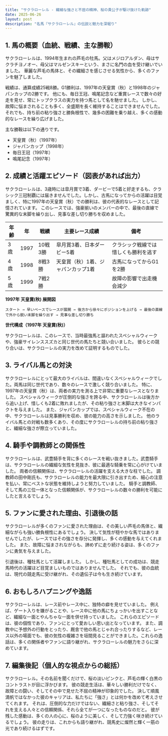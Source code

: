 ```yaml
---
title: "サクラローレル - 繊細な強さと不屈の精神、桜の貴公子が駆け抜けた軌跡"
date: 2025-06-26
layout: post
description: "名馬『サクラローレル』の伝説と魅力を深堀り"
---
```


## 1. 馬の概要（血統、戦績、主な勝鞍）

サクラローレルは、1994年生まれの芦毛の牡馬。父はメジロアルダン、母はサクラチヨノオー、母父はマルゼンスキーという、まさに名門の血を受け継いでいました。  華麗な芦毛の馬体と、その繊細さを感じさせる気性から、多くのファンを魅了しました。

戦績は、通算成績25戦8勝。G1勝利は、1997年の天皇賞（秋）と1998年のジャパンカップの2勝です。  他にも、毎日王冠、鳴尾記念など重賞レースで数々の好走を見せ、常にトップクラスの実力を持つ馬として名を馳せました。  しかし、故障に悩まされることも多く、全盛期を長く維持することはできませんでした。それでも、持ち前の粘り強さと勝負根性で、幾多の困難を乗り越え、多くの感動的なレースを繰り広げました。

主な勝鞍は以下の通りです。

* 天皇賞（秋）（1997年）
* ジャパンカップ（1998年）
* 毎日王冠（1997年）
* 鳴尾記念（1997年）


## 2. 成績と活躍エピソード（図表があれば出力）

サクラローレルは、3歳時には皐月賞で3着、ダービーで5着と好走するも、クラシック三冠制覇には届きませんでした。しかし、古馬になってからの活躍は目覚ましく、特に1997年の天皇賞（秋）での勝利は、彼の代表的なレースとして記憶されています。  このレースでは、強豪揃いのメンバーの中で、最後の直線で驚異的な末脚を繰り出し、見事な差し切り勝ちを収めました。

| 年齢 | 年 | 戦績 | 主要レース成績 | 備考 |
|---|---|---|---|---|
| 3歳 | 1997 | 10戦3勝 | 皐月賞3着、日本ダービー5着 | クラシック戦線では惜しくも勝利を逃す |
| 4歳 | 1998 | 8戦3勝 | 天皇賞（秋）1着、ジャパンカップ1着 | 古馬になってからG1を2勝 |
| 5歳 | 1999 | 7戦2勝 |  | 故障の影響で出走機会減少 |


**1997年 天皇賞(秋) 展開図**

```
スタート → 早いペースでレースが展開 → 後方から徐々にポジションを上げる → 最後の直線で外から鋭い末脚を繰り出す → 見事な差し切り勝ち
```

**世代構成（1997年 天皇賞(秋)）**

サクラローレルは、このレースで、当時最強馬と謳われたスペシャルウィークや、強豪サイレンススズカと同じ世代の馬たちと競い合いました。  彼らとの競り合いは、サクラローレルの実力を改めて証明するものでした。


## 3. ライバル馬との対決

サクラローレルにとって最大のライバルは、間違いなくスペシャルウィークでした。両馬は同じ世代であり、数々のレースで激しく競り合いました。  特に、1997年の天皇賞（秋）は、両者の実力を測る上で非常に重要なレースとなりました。 スペシャルウィークが圧倒的な強さを誇る中、サクラローレルは後方から追い上げ、惜しくも2着に敗れましたが、その粘り強さと末脚は大きなインパクトを与えました。  また、ジャパンカップでは、スペシャルウィーク不在の中、サクラローレルは見事勝利を収め、彼の能力の高さを示しました。  他のライバル馬との対戦も数多くあり、その度にサクラローレルの持ち前の粘り強さと、繊細な強さが際立っていました。


## 4. 騎手や調教師との関係性

サクラローレルは、武豊騎手を背に多くのレースを戦い抜きました。武豊騎手は、サクラローレルの繊細な気性を見抜き、彼に最適な騎乗を常に心がけていました。  両者の信頼関係は、サクラローレルの活躍を支える大きな柱でした。  調教師の田中剛氏も、サクラローレルの能力を最大限に引き出すため、細心の注意を払い、常にベストな状態を維持しようと努力していました。  騎手と調教師、そして馬の三位一体となった信頼関係が、サクラローレルの数々の勝利を可能にしたと言えるでしょう。


## 5. ファンに愛された理由、引退後の話

サクラローレルが多くのファンに愛された理由は、その美しい芦毛の馬体と、繊細ながらも強い勝負根性にあるでしょう。  決して気性が穏やかな馬ではありませんでしたが、レースではその強さを存分に発揮し、多くの感動を与えてくれました。  また、故障に悩まされながらも、諦めずに走り続ける姿は、多くのファンに勇気を与えました。

引退後は、種牡馬として活躍しました。  しかし、種牡馬としての成功は、競走馬時代の活躍ほど目覚ましいものではありませんでした。  それでも、彼の血統は、現代の競走馬に受け継がれ、その遺伝子は今も生き続けています。


## 6. おもしろハプニングや逸話

サクラローレルは、レース前やレース中に、独特の癖を見せていました。  例えば、ゲート入りを嫌がることや、レース中に他の馬にちょっかいを出すことなど、繊細な一面とやんちゃな一面を併せ持っていました。  これらのエピソードは、彼の個性であり、ファンにとって愛おしい思い出となっています。  また、調教中に予想外の行動をとったり、厩舎で他の馬とじゃれ合ったりするなど、レース以外の場面でも、彼の気性の複雑さを垣間見ることができました。これらの逸話は、多くの関係者やファンに語り継がれ、サクラローレルの魅力をさらに深めています。


## 7. 編集後記（個人的な視点からの総括）

サクラローレル。その名前を聞くだけで、桜の淡いピンクと、芦毛の輝く白黒のコントラストが目に浮かびます。  彼の競走生活は、華々しい勝利だけでなく、故障との闘い、そしてその中で見せた不屈の精神が印象的でした。  決して順風満帆ではなかった彼のキャリアは、私たちに「強さ」とは何かを改めて考えさせてくれます。  それは、圧倒的な力だけではない、繊細さと粘り強さ、そしてそれを支える人々との信頼関係、それら全てが一つになったものなのだと。  彼が残した感動は、多くの人の心に、桜のように美しく、そして力強く咲き続けているでしょう。  彼の走りは、これからも語り継がれ、競馬史に燦然と輝く一筋の光であり続けるはずです。

